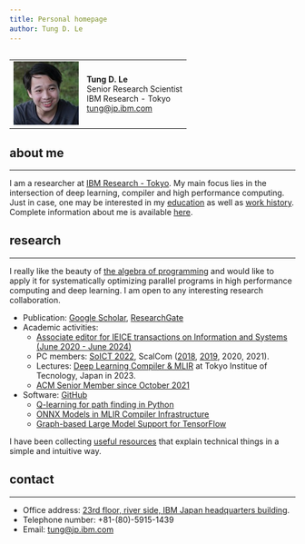 ```yaml
---
title: Personal homepage
author: Tung D. Le
---
```


##

|                                             |                                                                                                 |
| :------------------------------------       | :------------------------------------------------------------------------------------------     |
| ![Tung D. Le](assets/images/2010-tung.jpeg) | **Tung D. Le** <br/> Senior Research Scientist </br> IBM Research - Tokyo <br/> tung@jp.ibm.com |

## about me
___________

I am a researcher at [IBM Research - Tokyo](http://www.research.ibm.com/labs/tokyo). My main focus lies
in the intersection of deep learning, compiler and high performance computing. Just in case, one may be interested in my [education](education.md) as well as [work history](work-history.md). Complete information about me is available [here](cv/cv.md).

## research
___________

I really like the beauty of [the algebra of programming](https://www.amazon.com/Algebra-Programming-Prentice-hall-International-Computer/dp/013507245X)
and would like to apply it for systematically optimizing parallel programs in high performance computing and deep learning. I am open to any interesting research collaboration.

- Publication: [Google Scholar](https://scholar.google.co.jp/citations?user%3DuuV9qHcAAAAJ&hl%3Den), [ResearchGate](https://www.researchgate.net/profile/Tung_Le15)
- Academic activities:
    - [Associate editor for IEICE transactions on Information and Systems (June 2020 - June 2024)](https://search.ieice.org/bin/editorial_board.php?lang=ed)
    - PC members: [SoICT 2022](https://soict.org/2022/committees/program-committees/), ScalCom ([2018](http://www.smart-world.org/2018/scalcom/), [2019](http://www.smart-world.org/2019/scalcom/), 2020, 2021).
    - Lectures: [Deep Learning Compiler & MLIR](https://www.ocw.titech.ac.jp/index.php?module=General&action=T0300&GakubuCD=4&GakkaCD=342222&KeiCD=22&course=22&KougiCD=202204021&Nendo=2022&lang=EN&vid=03) at Tokyo Institue of Tecnology, Japan in 2023.
    - [ACM Senior Member since October 2021](https://dl.acm.org/author_page.cfm?id=84758683357)
- Software: [GitHub](https://github.com/tungld)
  - [Q-learning for path finding in Python](https://github.com/tungld/reinforcement-learning/blob/main/q-learning.py)
  - [ONNX Models in MLIR Compiler Infrastructure](https://github.com/onnx/onnx-mlir)
  - [Graph-based Large Model Support for TensorFlow](https://github.com/IBM/tensorflow-large-model-support/tree/tflmsv2)

I have been collecting [useful resources](useful-links.md) that explain technical things in a simple and intuitive way.

## contact
__________

- Office address: [23rd floor, river side, IBM Japan headquarters building](https://goo.gl/maps/mYFiyX95DBXEELrLA).
- Telephone number: +81-(80)-5915-1439
- Email: tung@jp.ibm.com
